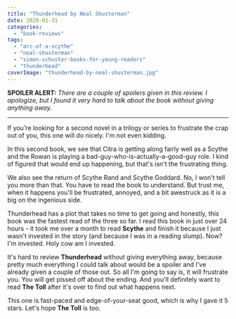 ```yaml
---
title: "Thunderhead by Neal Shusterman"
date: 2020-01-31
categories: 
  - "book-reviews"
tags: 
  - "arc-of-a-scythe"
  - "neal-shusterman"
  - "simon-schuster-books-for-young-readers"
  - "thunderhead"
coverImage: "thunderhead-by-neal-shusterman.jpg"
---
```


**SPOILER ALERT:** _There are a couple of spoilers given in this review. I apologize, but I found it very hard to talk about the book without giving anything away._

* * *

If you're looking for a second novel in a trilogy or series to frustrate the crap out of you, this one will do nicely. I'm not even kidding.

In this second book, we see that Citra is getting along fairly well as a Scythe and the Rowan is playing a bad-guy-who-is-actually-a-good-guy role. I kind of figured that would end up happening, but that's isn't the frustrating thing.

We also see the return of Scythe Rand and Scythe Goddard. No, I won't tell you more than that. You have to read the book to understand. But trust me, when it happens you'll be frustrated, annoyed, and a bit awestruck as it is a big on the ingenious side.

Thunderhead has a plot that takes no time to get going and honestly, this book was the fastest read of the three so far. I read this book in just over 24 hours - it took me over a month to read **Scythe** and finish it because I just wasn't invested in the story (and because I was in a reading slump). Now? I'm invested. Holy cow am I invested.

It's hard to review **Thunderhead** without giving everything away, because pretty much everything I could talk about would be a spoiler and I've already given a couple of those out. So all I'm going to say is, it will frustrate you. You will get pissed off about the ending. And you'll definitely want to read **The Toll** after it's over to find out what happens next.

This one is fast-paced and edge-of-your-seat good, which is why I gave it 5 stars. Let's hope **The Toll** is too.
